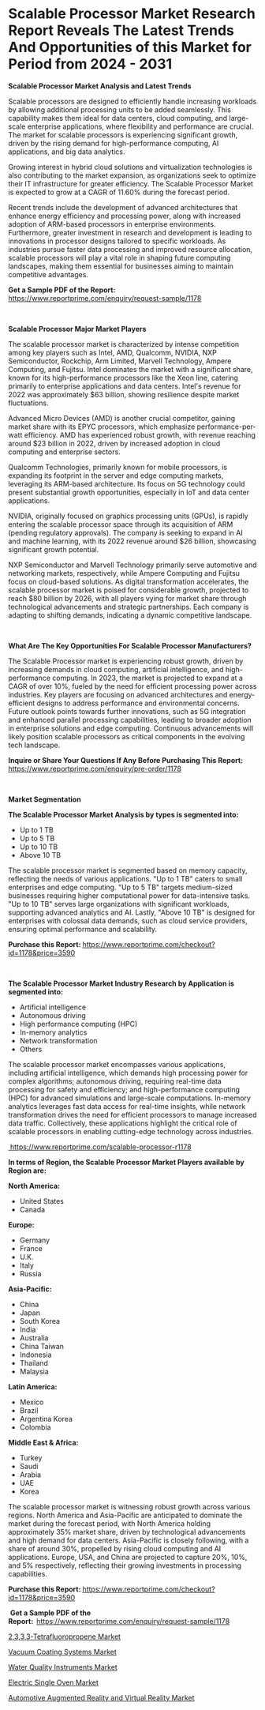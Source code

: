 <p><h1>Scalable Processor Market Research Report Reveals The Latest Trends And Opportunities of this Market for Period from 2024 - 2031</h1></p><p><strong>Scalable Processor Market Analysis and Latest Trends</strong></p>
<p><p>Scalable processors are designed to efficiently handle increasing workloads by allowing additional processing units to be added seamlessly. This capability makes them ideal for data centers, cloud computing, and large-scale enterprise applications, where flexibility and performance are crucial. The market for scalable processors is experiencing significant growth, driven by the rising demand for high-performance computing, AI applications, and big data analytics. </p><p>Growing interest in hybrid cloud solutions and virtualization technologies is also contributing to the market expansion, as organizations seek to optimize their IT infrastructure for greater efficiency. The Scalable Processor Market is expected to grow at a CAGR of 11.60% during the forecast period. </p><p>Recent trends include the development of advanced architectures that enhance energy efficiency and processing power, along with increased adoption of ARM-based processors in enterprise environments. Furthermore, greater investment in research and development is leading to innovations in processor designs tailored to specific workloads. As industries pursue faster data processing and improved resource allocation, scalable processors will play a vital role in shaping future computing landscapes, making them essential for businesses aiming to maintain competitive advantages.</p></p>
<p><strong>Get a Sample PDF of the Report:&nbsp;</strong> <a href="https://www.reportprime.com/enquiry/request-sample/1178">https://www.reportprime.com/enquiry/request-sample/1178</a></p>
<p>&nbsp;</p>
<p><strong>Scalable Processor Major Market Players</strong></p>
<p><p>The scalable processor market is characterized by intense competition among key players such as Intel, AMD, Qualcomm, NVIDIA, NXP Semiconductor, Rockchip, Arm Limited, Marvell Technology, Ampere Computing, and Fujitsu. Intel dominates the market with a significant share, known for its high-performance processors like the Xeon line, catering primarily to enterprise applications and data centers. Intel's revenue for 2022 was approximately $63 billion, showing resilience despite market fluctuations.</p><p>Advanced Micro Devices (AMD) is another crucial competitor, gaining market share with its EPYC processors, which emphasize performance-per-watt efficiency. AMD has experienced robust growth, with revenue reaching around $23 billion in 2022, driven by increased adoption in cloud computing and enterprise sectors.</p><p>Qualcomm Technologies, primarily known for mobile processors, is expanding its footprint in the server and edge computing markets, leveraging its ARM-based architecture. Its focus on 5G technology could present substantial growth opportunities, especially in IoT and data center applications.</p><p>NVIDIA, originally focused on graphics processing units (GPUs), is rapidly entering the scalable processor space through its acquisition of ARM (pending regulatory approvals). The company is seeking to expand in AI and machine learning, with its 2022 revenue around $26 billion, showcasing significant growth potential.</p><p>NXP Semiconductor and Marvell Technology primarily serve automotive and networking markets, respectively, while Ampere Computing and Fujitsu focus on cloud-based solutions. As digital transformation accelerates, the scalable processor market is poised for considerable growth, projected to reach $80 billion by 2026, with all players vying for market share through technological advancements and strategic partnerships. Each company is adapting to shifting demands, indicating a dynamic competitive landscape.</p></p>
<p>&nbsp;</p>
<p><strong>What Are The Key Opportunities For Scalable Processor Manufacturers?</strong></p>
<p><p>The Scalable Processor market is experiencing robust growth, driven by increasing demands in cloud computing, artificial intelligence, and high-performance computing. In 2023, the market is projected to expand at a CAGR of over 10%, fueled by the need for efficient processing power across industries. Key players are focusing on advanced architectures and energy-efficient designs to address performance and environmental concerns. Future outlook points towards further innovations, such as 5G integration and enhanced parallel processing capabilities, leading to broader adoption in enterprise solutions and edge computing. Continuous advancements will likely position scalable processors as critical components in the evolving tech landscape.</p></p>
<p><strong>Inquire or Share Your Questions If Any Before Purchasing This Report:</strong> <a href="https://www.reportprime.com/enquiry/pre-order/1178">https://www.reportprime.com/enquiry/pre-order/1178</a></p>
<p>&nbsp;</p>
<p><strong>Market Segmentation</strong></p>
<p><strong>The Scalable Processor Market Analysis by types is segmented into:</strong></p>
<p><ul><li>Up to 1 TB</li><li>Up to 5 TB</li><li>Up to 10 TB</li><li>Above 10 TB</li></ul></p>
<p><p>The scalable processor market is segmented based on memory capacity, reflecting the needs of various applications. "Up to 1 TB" caters to small enterprises and edge computing. "Up to 5 TB" targets medium-sized businesses requiring higher computational power for data-intensive tasks. "Up to 10 TB" serves large organizations with significant workloads, supporting advanced analytics and AI. Lastly, "Above 10 TB" is designed for enterprises with colossal data demands, such as cloud service providers, ensuring optimal performance and scalability.</p></p>
<p><strong>Purchase this Report:&nbsp;</strong><a href="https://www.reportprime.com/checkout?id=1178&price=3590">https://www.reportprime.com/checkout?id=1178&price=3590</a></p>
<p>&nbsp;</p>
<p><strong>The Scalable Processor Market Industry Research by Application is segmented into:</strong></p>
<p><ul><li>Artificial intelligence</li><li>Autonomous driving</li><li>High performance computing (HPC)</li><li>In-memory analytics</li><li>Network transformation</li><li>Others</li></ul></p>
<p><p>The scalable processor market encompasses various applications, including artificial intelligence, which demands high processing power for complex algorithms; autonomous driving, requiring real-time data processing for safety and efficiency; and high-performance computing (HPC) for advanced simulations and large-scale computations. In-memory analytics leverages fast data access for real-time insights, while network transformation drives the need for efficient processors to manage increased data traffic. Collectively, these applications highlight the critical role of scalable processors in enabling cutting-edge technology across industries.</p></p>
<p><a href="https://www.reportprime.com/scalable-processor-r1178">&nbsp;https://www.reportprime.com/scalable-processor-r1178</a></p>
<p><strong>In terms of Region, the Scalable Processor Market Players available by Region are:</strong></p>
<p>
    <p> <strong> North America: </strong>
        <ul>
            <li>United States</li>
            <li>Canada</li>
        </ul>
        </p> 
    <p> <strong> Europe: </strong>
        <ul>
            <li>Germany</li>
            <li>France</li>
            <li>U.K.</li>
            <li>Italy</li>
            <li>Russia</li>
        </ul>
        </p> 
    <p> <strong> Asia-Pacific: </strong>
        <ul>
            <li>China</li>
            <li>Japan</li>
            <li>South Korea</li>
            <li>India</li>
            <li>Australia</li>
            <li>China Taiwan</li>
            <li>Indonesia</li>
            <li>Thailand</li>
            <li>Malaysia</li>
        </ul>
        </p> 
    <p> <strong> Latin America: </strong>
        <ul>
            <li>Mexico</li>
            <li>Brazil</li>
            <li>Argentina Korea</li>
            <li>Colombia</li>
        </ul>
        </p> 
    <p> <strong> Middle East & Africa: </strong>
        <ul>
            <li>Turkey</li>
            <li>Saudi</li>
            <li>Arabia</li>
            <li>UAE</li>
            <li>Korea</li>
        </ul>
    </p>
    </p>
<p><p>The scalable processor market is witnessing robust growth across various regions. North America and Asia-Pacific are anticipated to dominate the market during the forecast period, with North America holding approximately 35% market share, driven by technological advancements and high demand for data centers. Asia-Pacific is closely following, with a share of around 30%, propelled by rising cloud computing and AI applications. Europe, USA, and China are projected to capture 20%, 10%, and 5% respectively, reflecting their growing investments in processing capabilities.</p></p>
<p><strong>Purchase this Report: </strong><a href="https://www.reportprime.com/checkout?id=1178&price=3590">https://www.reportprime.com/checkout?id=1178&price=3590</a></p>
<p>&nbsp;<strong>Get a Sample PDF of the Report:&nbsp;&nbsp;</strong><a href="https://www.reportprime.com/enquiry/request-sample/1178">https://www.reportprime.com/enquiry/request-sample/1178</a></p>
<p><strong></strong></p>
<p><p><a href="https://issuu.com/reportprime-2/docs/2333-tetrafluoropropene-market-size_d151d6830e3603">2,3,3,3-Tetrafluoropropene Market</a></p><p><a href="https://medium.com/@elisamohr1927/vacuum-coating-systems-market-industry-trends-and-forecast-for-period-from-2024-to-2031-5e80b1ab85a8">Vacuum Coating Systems Market</a></p><p><a href="https://medium.com/@elisamohr1927/water-quality-instruments-market-investigation-industry-evolution-and-forecast-till-2031-6be17c591eb5">Water Quality Instruments Market</a></p><p><a href="https://github.com/mauripalmi/Market-Research-Report-List-5/blob/main/electric-single-oven-market.md">Electric Single Oven Market</a></p><p><a href="https://www.linkedin.com/pulse/comprehensive-look-product-type-arvr-application-passenger-jxc7e?trackingId=nOpEFXfpSyO8tcf%2Bm3ZsSQ%3D%3D">Automotive Augmented Reality and Virtual Reality Market</a></p></p>